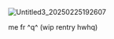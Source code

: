 ![Untitled3_20250225192607](https://github.com/user-attachments/assets/6e39dbdb-4f1a-4459-8731-944d58e00bcc)

me fr ^q^ (wip rentry hwhq)
